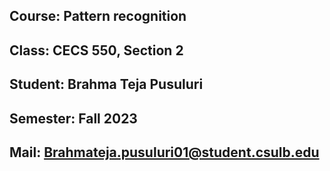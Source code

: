 ## Course: Pattern recognition
## Class: CECS 550, Section 2
## Student: Brahma Teja Pusuluri
## Semester: Fall 2023
## Mail: Brahmateja.pusuluri01@student.csulb.edu
